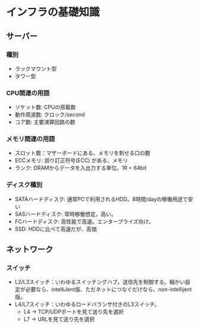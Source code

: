 # インフラの基礎知識

## サーバー

### 種別

- ラックマウント型
- タワー型

### CPU関連の用語

- ソケット数: CPUの搭載数
- 動作周波数: クロック/second
- コア数: 主要演算回路の数

### メモリ関連の用語

- スロット数：マザーボードにある、メモリを刺せる口の数
- ECCメモリ: 誤り訂正符号(ECC) がある、メモリ
- ランク: DRAMからデータを入出力する単位。1R = 64bit

### ディスク種別

- SATAハードディスク: 通常PCで利用されるHDD。8時間/dayの稼働用途で安い
- SASハードディスク: 常時稼働想定。高い。
- FCハードディスク: 高性能で高速。エンタープライズ向け。
- SSD: HDDに比べて高速だが、高価

## ネットワーク

### スイッチ

- L2/L3スイッチ：いわゆるスイッチングハブ。送信先を制御する。細かい設定が必要なら、intelliJent版、ただネットにつなぐだけなら、non-intellijent版。
- L4/L7スイッチ：いわゆるロードバランサ付きのL3スイッチ。
  - L4 -> TCP/UDPポートを見て送り先を選択
  - L7 -> URLを見て送り先を選択
